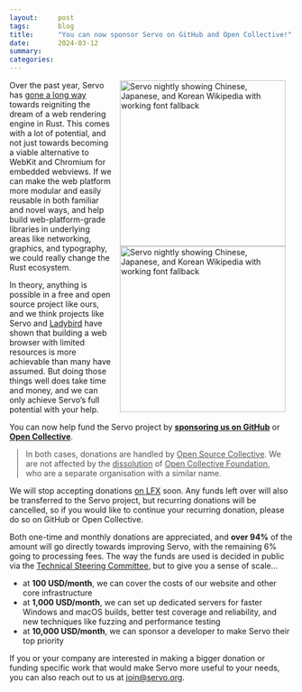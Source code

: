 ```yaml
---
layout:     post
tags:       blog
title:      "You can now sponsor Servo on GitHub and Open Collective!"
date:       2024-03-12
summary:    
categories:
---
```


<figure class="_figr"><a href="{{ '/img/blog/sponsor-on-github.png' | url }}"><img src="{{ '/img/blog/sponsor-on-github.png' | url }}"
    alt="Servo nightly showing Chinese, Japanese, and Korean Wikipedia with working font fallback"></a>
<br><a href="{{ '/img/blog/sponsor-on-open-collective.png' | url }}"><img src="{{ '/img/blog/sponsor-on-open-collective.png' | url }}"
    alt="Servo nightly showing Chinese, Japanese, and Korean Wikipedia with working font fallback"></a></figure>

Over the past year, Servo has [gone a long way](https://servo.org/blog/2023/12/18/this-year-in-servo/) towards reigniting the dream of a web rendering engine in Rust. This comes with a lot of potential, and not just towards becoming a viable alternative to WebKit and Chromium for embedded webviews. If we can make the web platform more modular and easily reusable in both familiar and novel ways, and help build web-platform-grade libraries in underlying areas like networking, graphics, and typography, we could really change the Rust ecosystem.

In theory, anything is possible in a free and open source project like ours, and we think projects like Servo and [Ladybird](https://ladybird.dev) have shown that building a web browser with limited resources is more achievable than many have assumed. But doing those things well does take time and money, and we can only achieve Servo’s full potential with your help.

You can now help fund the Servo project by [**sponsoring us on GitHub**](https://github.com/sponsors/servo) or [**Open Collective**](https://opencollective.com/servo).

<aside class="_note">

In both cases, donations are handled by [Open Source Collective](https://opencollective.com/opensource). We are not affected by the [dissolution](https://blog.opencollective.com/open-collective-official-statement-ocf-dissolution/) of [Open Collective Foundation](https://opencollective.com/foundation), who are a separate organisation with a similar name.
</aside>

We will stop accepting donations [on LFX](https://crowdfunding.lfx.linuxfoundation.org/projects/servo) soon. Any funds left over will also be transferred to the Servo project, but recurring donations will be cancelled, so if you would like to continue your recurring donation, please do so on GitHub or Open Collective.

Both one-time and monthly donations are appreciated, and **over 94%** of the amount will go directly towards improving Servo, with the remaining 6% going to processing fees. The way the funds are used is decided in public via the [Technical Steering Committee](https://servo.org/governance/), but to give you a sense of scale…

- at **100 USD/month**, we can cover the costs of our website and other core infrastructure
- at **1,000 USD/month**, we can set up dedicated servers for faster Windows and macOS builds, better test coverage and reliability, and new techniques like fuzzing and performance testing
- at **10,000 USD/month**, we can sponsor a developer to make Servo their top priority

If you or your company are interested in making a bigger donation or funding specific work that would make Servo more useful to your needs, you can also reach out to us at [join@servo.org](mailto:join@servo.org).

<style>
    /* guaranteed minimum width for first paragraph after a float */
    ._floatmin {
        display: block;
        width: 13em;
        overflow: hidden;
    }
    ._none {
        display: none;
    }
    ._fig:not(#specificity) {
        width: 33em;
        max-width: 100%;
        margin: 1em auto;
    }
    ._fig > ._flex {
        display: flex;
    }
    ._fig._min {
        width: min-content;
    }
    ._fig table {
        text-align: initial;
    }
    ._fig figcaption._notes {
        text-align: left;
        width: max-content;
        max-width: 100%;
    }
    ._figl:not(#specificity),
    ._figr:not(#specificity) {
        margin: 0 1em 1em;
    }
    ._figl {
        float: left;
    }
    ._figr {
        float: right;
    }
    ._figl > figcaption,
    ._figr > figcaption,
    ._figl > iframe,
    ._figr > iframe,
    ._figl > video,
    ._figr > video,
    ._figl > a > img,
    ._figr > a > img {
        width: 21em;
        max-width: 100%;
    }
    ._runin {
        margin-bottom: 1em;
    }
    ._runin > p,
    ._runin > h2 {
        display: inline;
    }
    ._correction {
        max-width: 33em;
        margin: 1em auto;
        border-bottom: 1px solid;
        padding-bottom: 1em;
    }
    ._note {
        max-width: 33em;
        margin: 1em 1em;
        border-left: 1px solid;
        padding-left: 1em;
        opacity: 0.75;
    }
</style>
